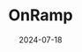 ---  
layout: startup_page  
title: "OnRamp"  
id: "onramp.us"  
permalink: "/onramponramp.us07182024/"  
website: "https://onramp.us/"  
funding_round: "Series A"  
funding_amount: "$14.2M"  
investors: "Javelin Venture Partners, Contour Venture Partners, Pear VC, Quiet Capital, Correlation Ventures, Frontier Ventures, J Ventures, Claire Hughes Johnson, Steve Fredette, Louis Beryl"  
about: "OnRamp automates and streamlines the post-sales process for B2B companies, providing seamless customer onboarding. It offers a no-code customer portal to help automate complex workflows and improve customer satisfaction. The platform helps companies accelerate revenue recognition, reduce costs, and protect revenue."  
markets: "SaaS, Customer Onboarding, B2B"  
hq: "Boston, Massachusetts, United States"  
founded_year: "2019"  
linkedin: "https://www.linkedin.com/company/team-onramp"  
twitter: "https://twitter.com/LetsOnRamp"  
instagram: ""  
facebook: ""  
crunchbase: "https://www.crunchbase.com/organization/onramp-49eb"  
pitchbook: "https://pitchbook.com/profiles/company/443008-00"  

date_display: "18-Jul-2024"  
date: "2024-07-18"

# SEO Optimization  
meta_title: "OnRamp - Series A Funding ($14.2M)"  
meta_description: "OnRamp, OnRamp automates and streamlines the post-sales process for B2B companies, providing seamless customer onboarding. It offers a no-code customer portal..."  
meta_keywords: "OnRamp, SaaS, Customer Onboarding, B2B, Series A funding"  
canonical_url: "https://startup.projectstartups.com/onramponramp.us07182024/"  
---